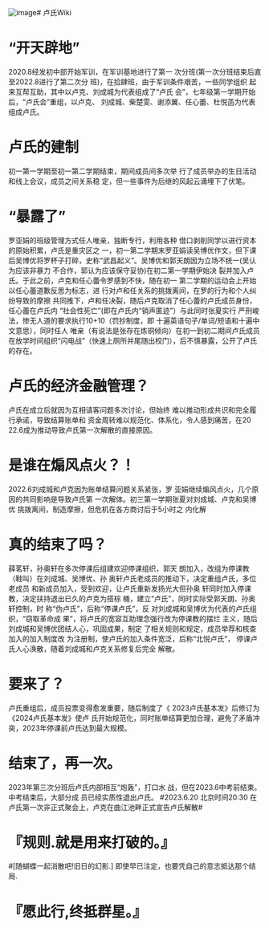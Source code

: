 ![image](https://github.com/lbsdmf/lushi/assets/96778118/89159315-b913-4a27-b327-ec38ae47f875)# 卢氏Wiki

# “开天辟地”
  2020.8经发初中部开始军训，在军训基地进行了第一
  次分班(第一次分班结束后直至2022.8进行了第二次分
	班)，在拾肆班，由于军训条件艰苦，一些同学组织
 起来互帮互助，其中以卢克、刘成城为代表组成了“卢氏
 会”，七年级第一学期开始后，“卢氏会”重组，以卢克、
 刘成城、柴楚雯、谢添翼、任心蕾、杜悦菡为代表组成卢氏。
# 卢氏的建制
  初一第一学期至初一第二学期结束，期间成员间多次举
  行了成员举办的生日活动和线上会议，成员之间关系稳
  定，但一些事件为后继的风起云涌埋下了伏笔。
# “暴露了”
  罗亚娟的班级管理方式任人唯亲，独断专行，利用各种
  借口剥削同学以进行资本的原始积累，卢氏是重灾区之
  一，初一第二学期末罗亚娟读吴博优作文，但下课后吴博优将罗杯子打碎，史称“武昌起义”。吴博优和郭天朗因为立场不统一(吴认为应该非暴力
  不合作，郭认为应该保守妥协)在初二第一学期伊始决
  裂并加入卢氏。于此之前，卢克和任心蕾令罗感到不快，随在初一
  第二学期的运动会上开始以任心蕾道歉反思为标志，进
  行对卢和任关系的挑拨离间，在罗的行为和个人纠纷导致的摩擦
  共同推下，卢和任决裂，随后卢克取消了任心蕾的卢氏成员身份，任心蕾在卢氏内
  “社会性死亡”(即在卢氏内“销声匿迹”）与此同时张夏实行
  严刑峻法，惨无人道的要求执行10+10（罚抄制度，即
  十遍英语句子/单词/短语和十遍中文意思），同时任人
  唯亲（有说法是张存在炼铜倾向）在初一到初二期间卢氏成员在放学时间组织“闪电战”（快速上厕所并尾随出校门），后不慎暴露，公开了卢氏的存在。
# 卢氏的经济金融管理？
  卢氏在成立后就因为互相请客问题多次讨论，但始终
  难以推动形成共识和完全履行承诺，导致结算账单和
  资金周转难以规范化、体系化，令人感到痛苦，在20
  22.6成为推动导致卢氏第一次解散的直接原因。
# 是谁在煽风点火？！
  2022.6刘成城和卢克因为账单结算问题关系紧张，罗
  亚娟继续煽风点火，几个原因的共同影响是导致卢氏第
  一次解体。初三第一学期张夏对刘成城、卢克和吴博优
  挑拨离间，制造摩擦，但危机在各方商讨后于5小时之
  内化解
# 真的结束了吗？
  薛茗轩，孙奥轩在多次停课后组建欢迎停课组织，郭天
  朗加入，改组为停课教（鞋叫）在刘成城、吴博优、孙
  奥轩卢氏老成员的推动下，决定重组卢氏，多位老成员
  和新成员加入，受到欢迎，让卢氏重新发扬光大但孙奥
  轩同时加入停课教，决定扶持退出已久的卢克为搭棕
  桶，建立“卢氏”，同时实际受郭天朗、孙奥轩控制，时
  称“伪卢氏”，后称“停课卢氏”，反
  对刘成城和吴博优为代表的卢氏组织，“窃取革命成
  果”，将卢氏的宽容互助理念强行改为停课教的摆烂
  主义，随后刘成城和吴博优团结人心，巩固成果，制定
  了相关规则和规定，成员举荐和核查加入的加入制度改
  为注册制，使卢氏的加入条件宽泛，后称“北悦卢氏”，
  停课卢氏人心涣散，随着刘成城和卢克关系修复后完全
  解散。
# 要来了？
  卢氏重组后，成员投票变得愈发重要，随后制度了《
  2023卢氏基本发》后修订为《2024卢氏基本发》使卢
  氏开始规范化，同时账单结算更加合理，避免了矛盾冲
  突，2023年停课前卢氏达到最大规模。

# 结束了，再一次。
  2023年第三次分班后卢氏内部相互“炮轰”，打口水
  战，但在2023.6中考前结束。中考结束后，大部分成
  员已经实质性退出卢氏。
#2023.6.20 北京时间20:30 在卢氏第一次非正式聚会上，卢克在曲江池畔正式宣告卢氏解散#



  # 『规则.就是用来打破的。』
  #[随蝴蝶一起消散吧!旧日的幻影.]
即使早已注定，也要凭自己的意志抵达那个结局.
# 『愿此行,终抵群星。』
  


  


  
  
  

